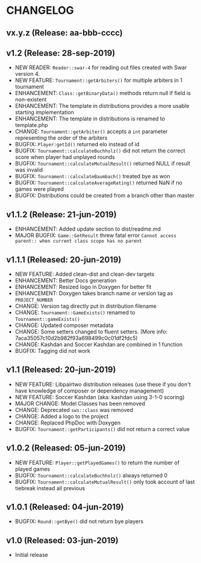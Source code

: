 # CHANGELOG

## vx.y.z (Release: aa-bbb-cccc)

## v1.2 (Release: 28-sep-2019)
* NEW READER: `Reader::swar-4` for reading out files created with Swar version 4.
* NEW FEATURE: `Tournament::getArbiters()` for multiple arbiters in 1 tournament
* ENHANCEMENT: `Class::getBinaryData()` methods return null if field is non-existent
* ENHANCEMENT: The template in distributions provides a more usable starting implementation
* ENHANCEMENT: The template in distributions is renamed to template.php
* CHANGE: `Tournament::getArbiter()` accepts a `int` parameter representing the order of the arbiters
* BUGFIX: `Player:getId()` returned elo instead of id
* BUGFIX: `Tournament::calculateBuchholz()` did not return the correct score when player had unplayed rounds
* BUGFIX: `Tournament::calculateMutualResult()` returned NULL if result was invalid
* BUGFIX: `Tournament::calculateBaumbach()` treated bye as won
* BUGFIX: `Tournament::calculateAverageRating()` returned NaN if no games were played
* BUGFIX: Distributions could be created from a branch other than master

## v1.1.2 (Release: 21-jun-2019)
* ENHANCEMENT: Added update section to dist/readme.md
* MAJOR BUGFIX: `Game::GetResult` threw fatal error `Cannot access parent:: when current class scope has no parent`

## v1.1.1 (Released: 20-jun-2019)
* NEW FEATURE: Added clean-dist and clean-dev targets
* ENHANCEMENT: Better Docs generation
* ENHANCEMENT: Resized logo in Doxygen for better fit
* ENHANCEMENT: Doxygen takes branch name or version tag as `PROJECT_NUMBER`
* CHANGE: Version tag directly put in distribution filename
* CHANGE: `Tournament::GameExists()` renamed to `Tournament::gameExists()`
* CHANGE: Updated composer metadata
* CHANGE: Some setters changed to fluent setters. (More info: 7aca35057c10d2b982f93a698499c0c01df2fdc5)
* CHANGE: Kashdan and Soccer Kashdan are combined in 1 function
* BUGFIX: Tagging did not work

## v1.1 (Released: 20-jun-2019)
* NEW FEATURE: Libpairtwo distribution releases (use these if you don't have knowledge of composer or dependency management)
* NEW FEATURE: Soccer Kashdan (aka: kashdan using 3-1-0 scoring)
* MAJOR CHANGE: Model Classes has been removed
* CHANGE: Deprecated `sws::class` was removed
* CHANGE: Added a logo to the project
* CHANGE: Replaced PhpDoc with Doxygen
* BUGFIX: `Tournament::getParticipants()` did not return a correct value

## v1.0.2 (Released: 05-jun-2019)
* NEW FEATURE: `Player::getPlayedGames()` to return the number of played games
* BUGFIX: `Tournament::calculateBuchholz()` always returned 0
* BUGFIX: `Tournament::calculateMutualResult()` only took account of last tiebreak instead all previous

## v1.0.1 (Released: 04-jun-2019)
* BUGFIX: `Round::getBye()` did not return bye players

## v1.0  (Released: 03-jun-2019)
* Initial release
